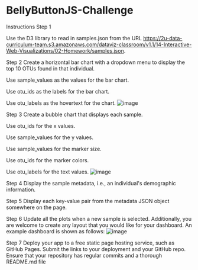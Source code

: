 # BellyButtonJS-Challenge
Instructions
Step 1

Use the D3 library to read in samples.json from the URL https://2u-data-curriculum-team.s3.amazonaws.com/dataviz-classroom/v1.1/14-Interactive-Web-Visualizations/02-Homework/samples.json.

Step 2
Create a horizontal bar chart with a dropdown menu to display the top 10 OTUs found in that individual.

Use sample_values as the values for the bar chart.

Use otu_ids as the labels for the bar chart.

Use otu_labels as the hovertext for the chart.
![image](https://github.com/nasr9000/BellyButtonJS-Challenge/assets/128746625/de7c209b-84a3-4409-bb81-117d033b921c)

Step 3
Create a bubble chart that displays each sample.

Use otu_ids for the x values.

Use sample_values for the y values.

Use sample_values for the marker size.

Use otu_ids for the marker colors.

Use otu_labels for the text values.
![image](https://github.com/nasr9000/BellyButtonJS-Challenge/assets/128746625/08b83d83-3050-4ae3-97af-52584ffed610)

Step 4
Display the sample metadata, i.e., an individual's demographic information.

Step 5 
Display each key-value pair from the metadata JSON object somewhere on the page.

Step 6 
Update all the plots when a new sample is selected. Additionally, you are welcome to create any layout that you would like for your dashboard. An example dashboard is shown as follows:
![image](https://github.com/nasr9000/BellyButtonJS-Challenge/assets/128746625/ab6a8fca-c8ef-4806-91a0-fb26724cf84f)


Step 7
Deploy your app to a free static page hosting service, such as GitHub Pages. Submit the links to your deployment and your GitHub repo. Ensure that your repository has regular commits and a thorough README.md file
